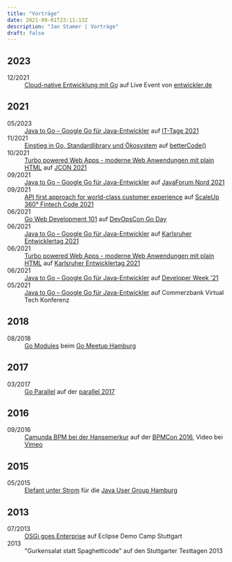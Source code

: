 ```yaml
---
title: "Vorträge"
date: 2021-09-01T23:11:13Z
description: "Jan Stamer | Vorträge"
draft: false
---
```


<h2>2023</h2>
<dl>
    <dt>12/2021</dt>
    <dd><a href="https://entwickler.de/cloud-native-entwicklung-mit-go/">Cloud-native Entwicklung mit Go</a>
    auf Live Event von <a href="https://entwickler.de/">entwickler.de</a>
    </dd>
</dl>

<h2>2021</h2>
<dl>
    <dt>05/2023</dt>
    <dd><a href="https://www.ittage.informatik-aktuell.de/programm/2021/google-go-fuer-java-entwickler-java-to-go.html">Java to Go – Google Go für Java-Entwickler</a>
    auf <a href="https://www.ittage.informatik-aktuell.de">IT-Tage 2021</a>
    </dd>
    <dt>11/2021</dt>
    <dd><a href="https://go.bettercode.eu/veranstaltung-13578-se-0-einstieg-in-go-standard-library-und-oekosystem.html">Einstieg in Go, Standardlibrary und Ökosystem</a>
    auf <a href="https://go.bettercode.eu/">betterCode()</a>
    </dd>
    <dt>10/2021</dt>
    <dd><a href="https://jcon.sched.com/event/k7JV/turbo-powered-web-apps-moderne-web-anwendungen-mit-plain-html?iframe=no">Turbo powered Web Apps - moderne Web Anwendungen mit plain HTML</a>
    auf <a href="https://jcon.one/">JCON 2021</a>
    </dd>
    <dt>09/2021</dt>
    <dd><a href="https://javaforumnord.de/">Java to Go – Google Go für Java-Entwickler</a>
    auf <a href="https://javaforumnord.de/">JavaForum Nord 2021</a>
    </dd>
    <dt>09/2021</dt>
    <dd><a href="https://www.scale-up-360.com/en/fintech-code">API first approach for world-class customer experience</a>
    auf <a href="https://www.scale-up-360.com/en/fintech-code/agenda">ScaleUp 360° Fintech Code 2021</a>
    </dd>
    <dt>06/2021</dt>
    <dd><a href="https://devopscon.io/go-day/go-web-development-101/">Go Web Development 101</a>
    auf <a href="https://devopscon.io/berlin-de/">DevOpsCon Go Day</a>
    </dd>
    <dt>06/2021</dt>
    <dd><a href="https://entwicklertag.de/karlsruhe/2021/java-go-google-go-f-r">Java to Go – Google Go für Java-Entwickler</a>
    auf <a href="https://entwicklertag.de/karlsruhe/2021/">Karlsruher Entwicklertag 2021</a>
    </dd>
    <dt>06/2021</dt>
    <dd><a href="https://entwicklertag.de/karlsruhe/2021/turbo-powered-web-apps">Turbo powered Web Apps - moderne Web Anwendungen mit plain HTML</a>
    <a href="https://raw.githubusercontent.com/remast/remast.github.io/develop/talks/2021-06-09_Turbo_powered_Web_Apps.pdf"><i class="fas fa-file-pdf" alt="Turbo powered Web Apps (PDF)"></i></a>
    auf <a href="https://entwicklertag.de/karlsruhe/2021/">Karlsruher Entwicklertag 2021</a>
    </dd>
    <dt>06/2021</dt>
    <dd>
        <a href="https://www.developer-week.de/programm/#/talk/java-to-go-google-go-fur-java-entwickler">Java to Go – Google Go für Java-Entwickler</a>
        auf <a href="https://www.developer-week.de">Developer Week '21</a>
    </dd>
    <dt>05/2021</dt>
    <dd>
        <a href="https://raw.githubusercontent.com/remast/remast.github.io/develop/talks/2021-05-04_VirtualTechConf_Java_to_Go.pdf">Java to Go – Google Go für Java-Entwickler</a> auf Commerzbank Virtual Tech Konferenz
    </dd>
</dl>
<h2>2018</h2>
<dl>
    <dt>08/2018</dt>
    <dd>
        <a href="https://docs.google.com/presentation/d/1NZrvgruD7Sn9lh6eA6xj65iYqIWX6ZjX-fPefOg16Dk/edit?usp=sharing">Go
            Modules</a>
        <a href="https://raw.githubusercontent.com/remast/remast.github.io/develop/talks/2018-08-23_GoMeetupHH_Go_Modules.pdf"><i class="fas fa-file-pdf" alt="Go
            Modules (PDF)"></i></a> beim <a href="https://www.meetup.com/de-DE/Go-User-Group-Hamburg/">Go
            Meetup Hamburg</a>
    </dd>
</dl>
<h2>2017</h2>
<dl>
    <dt>03/2017</dt>
    <dd>
        <a href="https://go-talks.appspot.com/github.com/remast/remast.github.io/talks/2017-03_parallel_Go-Parallel/go-parallel.slide">Go
            Parallel</a>
        auf der <a href="https://www.parallelcon.de/">parallel 2017</a>
    </dd>
</dl>
<h2>2016</h2>
<dl>
    <dt>09/2016</dt>
    <dd>
        <a href="https://raw.githubusercontent.com/remast/remast.github.io/develop/talks/2016-09_BPMCon_Camunda_HanseMerkur.pdf">Camunda
            BPM bei der Hansemerkur</a>
        auf der <a href="https://camunda.com/events/camundacon/">BPMCon 2016</a>, Video bei
        <a href="https://vimeo.com/186233436">Vimeo</a>
    </dd>
</dl>
<h2>2015</h2>
<dl>
    <dt>05/2015</dt>
    <dd>
        <a href="https://raw.githubusercontent.com/remast/remast.github.io/develop/talks/2015-05_JUGS_HH_Elefant_unter_Strom.pdf">Elefant unter Strom</a>
        für die <a href="http://www.jughh.de">Java User Group Hamburg</a>
    </dd>
</dl>
<h2>2013</h2>
<dl>
    <dt>07/2013</dt>
    <dd>
         <a href="https://raw.githubusercontent.com/remast/remast.github.io/develop/talks/2013-07_EclipseDemoCamp_OSGi_goes_Enterprise.pdf">OSGi
            goes Enterprise</a> auf Eclipse Demo Camp Stuttgart
    </dd>
    <dt>2013</dt>
    <dd>
        "Gurkensalat statt Spaghetticode" auf den Stuttgarter Testtagen 2013
    </dd>
</dl>
